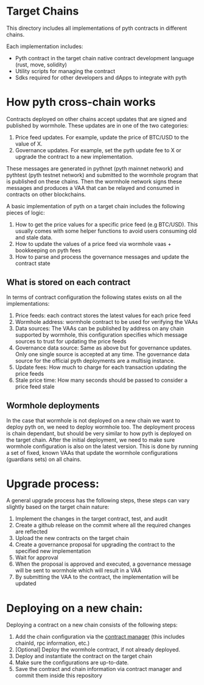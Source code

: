 # Target Chains

This directory includes all implementations of pyth contracts in different chains.

Each implementation includes:

- Pyth contract in the target chain native contract development language (rust, move, solidity)
- Utility scripts for managing the contract
- Sdks required for other developers and dApps to integrate with pyth

# How pyth cross-chain works

Contracts deployed on other chains accept updates that are signed and published by wormhole.
These updates are in one of the two categories:

1. Price feed updates. For example, update the price of BTC/USD to the value of X.
2. Governance updates. For example, set the pyth update fee to X or upgrade the contract to a new implementation.

These messages are generated in pythnet (pyth mainnet network) and pythtest (pyth testnet network) and submitted to the wormhole program that is published on these chains.
Then the wormhole network signs these messages and produces a VAA that can be relayed and consumed in contracts on other blockchains.

A basic implementation of pyth on a target chain includes the following pieces of logic:

1. How to get the price values for a specific price feed (e.g BTC/USD). This usually comes with some helper functions to avoid users consuming old and stale data.
2. How to update the values of a price feed via wormhole vaas + bookkeeping on pyth fees
3. How to parse and process the governance messages and update the contract state

## What is stored on each contract

In terms of contract configuration the following states exists on all the implementations:

1. Price feeds: each contract stores the latest values for each price feed
2. Wormhole address: wormhole contract to be used for verifying the VAAs
3. Data sources: The VAAs can be published by address on any chain supported by wormhole, this configuration specifies which message sources to trust for updating the price feeds
4. Governance data source: Same as above but for governance updates. Only one single source is accepted at any time.
   The governance data source for the official pyth deployments are a multisig instance.
5. Update fees: How much to charge for each transaction updating the price feeds
6. Stale price time: How many seconds should be passed to consider a price feed stale

## Wormhole deployments

In the case that wormhole is not deployed on a new chain we want to deploy pyth on, we need to deploy wormhole too.
The deployment process is chain dependant, but should be very similar to how pyth is deployed on the target chain.
After the initial deployment, we need to make sure wormhole configuration is also on the latest version.
This is done by running a set of fixed, known VAAs that update the wormhole configurations (guardians sets) on all chains.

# Upgrade process:

A general upgrade process has the following steps, these steps can vary slightly based on the target chain nature:

1. Implement the changes in the target contract, test, and audit
2. Create a github release on the commit where all the required changes are reflected
3. Upload the new contracts on the target chain
4. Create a governance proposal for upgrading the contract to the specified new implementation
5. Wait for approval
6. When the proposal is approved and executed, a governance message will be sent to wormhole which will result in a VAA
7. By submitting the VAA to the contract, the implementation will be updated

# Deploying on a new chain:

Deploying a contract on a new chain consists of the following steps:

1. Add the chain configuration via the [contract manager](../contract_manager) (this includes chainId, rpc information, etc.)
2. [Optional] Deploy the wormhole contract, if not already deployed.
3. Deploy and instantiate the contract on the target chain
4. Make sure the configurations are up-to-date.
5. Save the contract and chain information via contract manager and commit them inside this repository
